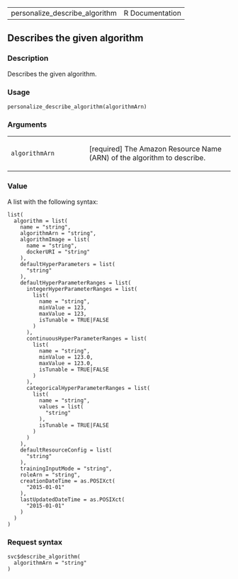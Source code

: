 <table style="width: 100%;">
<tbody>
<tr class="odd">
<td>personalize_describe_algorithm</td>
<td style="text-align: right;">R Documentation</td>
</tr>
</tbody>
</table>

## Describes the given algorithm

### Description

Describes the given algorithm.

### Usage

    personalize_describe_algorithm(algorithmArn)

### Arguments

<table>
<colgroup>
<col style="width: 35%" />
<col style="width: 65%" />
</colgroup>
<tbody>
<tr class="odd">
<td><code
id="personalize_describe_algorithm_:_algorithmArn">algorithmArn</code></td>
<td><p>[required] The Amazon Resource Name (ARN) of the algorithm to
describe.</p></td>
</tr>
</tbody>
</table>

### Value

A list with the following syntax:

    list(
      algorithm = list(
        name = "string",
        algorithmArn = "string",
        algorithmImage = list(
          name = "string",
          dockerURI = "string"
        ),
        defaultHyperParameters = list(
          "string"
        ),
        defaultHyperParameterRanges = list(
          integerHyperParameterRanges = list(
            list(
              name = "string",
              minValue = 123,
              maxValue = 123,
              isTunable = TRUE|FALSE
            )
          ),
          continuousHyperParameterRanges = list(
            list(
              name = "string",
              minValue = 123.0,
              maxValue = 123.0,
              isTunable = TRUE|FALSE
            )
          ),
          categoricalHyperParameterRanges = list(
            list(
              name = "string",
              values = list(
                "string"
              ),
              isTunable = TRUE|FALSE
            )
          )
        ),
        defaultResourceConfig = list(
          "string"
        ),
        trainingInputMode = "string",
        roleArn = "string",
        creationDateTime = as.POSIXct(
          "2015-01-01"
        ),
        lastUpdatedDateTime = as.POSIXct(
          "2015-01-01"
        )
      )
    )

### Request syntax

    svc$describe_algorithm(
      algorithmArn = "string"
    )
